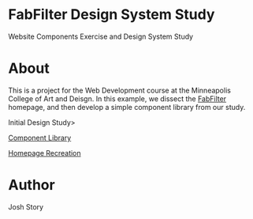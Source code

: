 # FabFilter Design System Study
Website Components Exercise and Design System Study

# About
This is a project for the Web Development course at the Minneapolis College of Art and Deisgn. In this example, we dissect the <a href="https://www.fabfilter.com">FabFilter</a> homepage, and then develop a simple component library from our study.

<embed href="https://jlstory.github.io/components/assets/design-study.pdf">Initial Design Study>
<p><a href="https://jlstory.github.io/components/components/index.html">Component Library</a></p>
<p><a href="https://jlstory.github.io/components/index.html">Homepage Recreation</a></p>

# Author 
Josh Story
